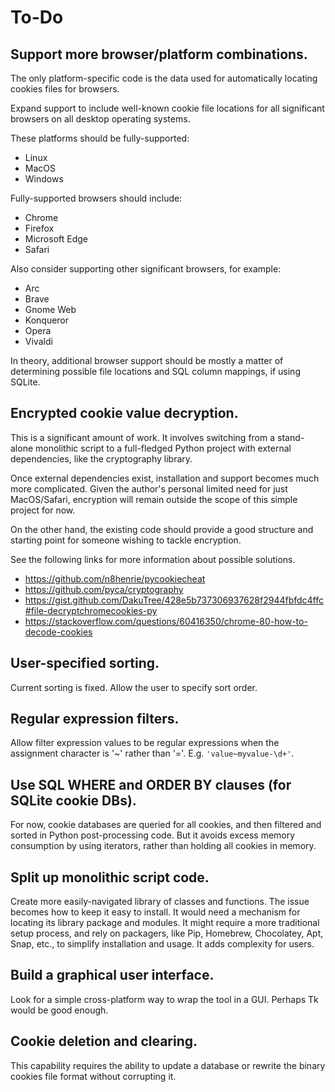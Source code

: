 # To-Do

## Support more browser/platform combinations.

The only platform-specific code is the data used for automatically locating
cookies files for browsers.

Expand support to include well-known cookie file locations for all significant
browsers on all desktop operating systems.

These platforms should be fully-supported:

- Linux
- MacOS
- Windows

Fully-supported browsers should include:

- Chrome
- Firefox
- Microsoft Edge
- Safari

Also consider supporting other significant browsers, for example:

- Arc
- Brave
- Gnome Web
- Konqueror
- Opera
- Vivaldi

In theory, additional browser support should be mostly a matter of determining
possible file locations and SQL column mappings, if using SQLite.

## Encrypted cookie value decryption.

This is a significant amount of work. It involves switching from a stand-alone
monolithic script to a full-fledged Python project with external dependencies,
like the cryptography library.

Once external dependencies exist, installation and support becomes much more
complicated. Given the author's personal limited need for just MacOS/Safari,
encryption will remain outside the scope of this simple project for now.

On the other hand, the existing code should provide a good structure and
starting point for someone wishing to tackle encryption.

See the following links for more information about possible solutions.

* https://github.com/n8henrie/pycookiecheat
* https://github.com/pyca/cryptography
* https://gist.github.com/DakuTree/428e5b737306937628f2944fbfdc4ffc#file-decryptchromecookies-py
* https://stackoverflow.com/questions/60416350/chrome-80-how-to-decode-cookies

## User-specified sorting.

Current sorting is fixed. Allow the user to specify sort order.

## Regular expression filters.

Allow filter expression values to be regular expressions when the assignment
character is '~' rather than '='. E.g. `'value~myvalue-\d+'`.

## Use SQL WHERE and ORDER BY clauses (for SQLite cookie DBs).

For now, cookie databases are queried for all cookies, and then filtered and
sorted in Python post-processing code. But it avoids excess memory consumption
by using iterators, rather than holding all cookies in memory.

## Split up monolithic script code.

Create more easily-navigated library of classes and functions. The issue becomes
how to keep it easy to install. It would need a mechanism for locating its 
library package and modules. It might require a more traditional setup process, 
and rely on packagers, like Pip, Homebrew, Chocolatey, Apt, Snap, etc., to
simplify installation and usage. It adds complexity for users.

## Build a graphical user interface.

Look for a simple cross-platform way to wrap the tool in a GUI. Perhaps Tk would
be good enough.

## Cookie deletion and clearing.

This capability requires the ability to update a database or rewrite the binary
cookies file format without corrupting it.

